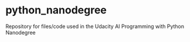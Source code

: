 # python_nanodegree
Repository for files/code used in the Udacity AI Programming with Python Nanodegree
